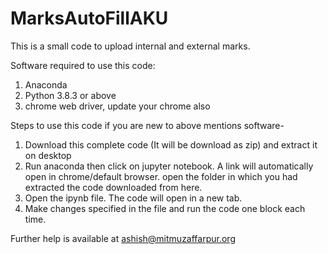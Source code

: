 # MarksAutoFillAKU

This is a small code to upload internal and external marks.

Software required to use this code:
  1. Anaconda
  2. Python 3.8.3 or above
  3. chrome web driver, update your chrome also

Steps to use this code if you are new to above mentions software-
1. Download this complete code (It will be download as zip) and extract it on desktop
2. Run anaconda then click on jupyter notebook. A link will automatically open in chrome/default browser. open the folder in which you had extracted the code downloaded from here.
3. Open the ipynb file. The code will open in a new tab.
4. Make changes specified in the file and run the code one block each time.

Further help is available at ashish@mitmuzaffarpur.org
